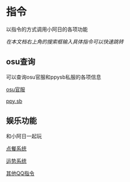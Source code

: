 # 指令

以指令的方式调用小阿日的各项功能

*在本文档右上角的搜索框输入具体指令可以快速跳转*

## osu查询

可以查询osu官服和ppysb私服的各项信息

[osu官服](./bancho.md)

[ppy.sb](./ppysb.md)

## 娱乐功能

和小阿日一起玩

[点餐系统](./eat.md)

[运势系统](./daily.md)

[其他QQ指令](./qq.md)
